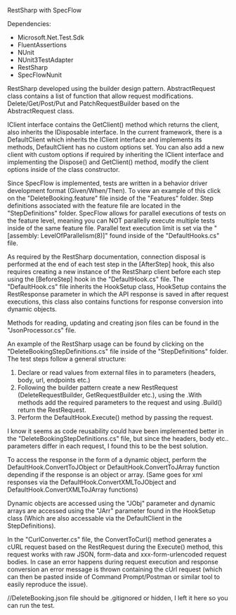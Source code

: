 RestSharp with SpecFlow

Dependencies: 
- Microsoft.Net.Test.Sdk
- FluentAssertions
- NUnit
- NUnit3TestAdapter
- RestSharp
- SpecFlowNunit

RestSharp developed using the builder design pattern. 
AbstractRequest class contains a list of function that allow request modifications.
Delete/Get/Post/Put and PatchRequestBuilder based on the AbstractRequest class.

IClient interface contains the GetClient() method which returns the client, also inherits the IDisposable interface.
In the current framework, there is a DefaultClient which inherits the IClient interface and implements its methods, DefaultClient has no custom options set.
You can also add a new client with custom options if required by inheriting the IClient interface and implementing the Dispose() and GetClient() method, modify the client options inside of the class constructor.

Since SpecFlow is implemented, tests are written in a behavior driver development format (Given/When/Then).
To view an example of this click on the "DeleteBooking.feature" file inside of the "Features" folder.
Step definitions associated with the feature file are located in the "StepDefinitions" folder.
SpecFlow allows for parallel executions of tests on the feature level, meaning you can NOT parallelly execute multiple tests inside of the same feature file.
Parallel text execution limit is set via the "[assembly: LevelOfParallelism(8)]" found inside of the "DefaultHooks.cs" file.

As required by the RestSharp documentation, connection disposal is performed at the end of each test step in the [AfterStep] hook, this also requires creating a new instance of the RestSharp client before each step using the [BeforeStep] hook in the "DefaultHook.cs" file.
The "DefaultHook.cs" file inherits the HookSetup class, HookSetup contains the RestResponse parameter in which the API response is saved in after request executions, this class also contains functions for response conversion into dynamic objects.

Methods for reading, updating and creating json files can be found in the "JsonProcessor.cs" file.

An example of the RestSharp usage can be found by clicking on the "DeleteBookingStepDefinitions.cs" file inside of the "StepDefinitions" folder.
The test steps follow a general structure: 
1. Declare or read values from external files in to parameters (headers, body, url, endpoints etc.)
2. Following the builder pattern create a new RestRequest (DeleteRequestBuilder, GetRequestBuilder etc.), using the .With methods add the required parameters to the request and using .Build() return the RestRequest.
3. Perform the DefaultHook.Execute() method by passing the request.

I know it seems as code reusability could have been implemented better in the "DeleteBookingStepDefinitions.cs" file, but since the headers, body etc.. parameters differ in each request, I found this to be the best solution.

To access the response in the form of a dynamic object, perform the DefaultHook.ConvertToJObject or DefaultHook.ConvertToJArray function depending if the response is an object or array. (Same goes for xml responses via the DefaultHook.ConvertXMLToJObject and DefaultHook.ConvertXMLToJArray functions)

Dynamic objects are accessed using the "JObj" parameter and dynamic arrays are accessed using the "JArr" parameter found in the HookSetup class (Which are also accessable via the DefaultClient in the StepDefinitions).

In the "CurlConverter.cs" file, the ConvertToCurl() method generates a cURL request based on the RestRequest during the Execute() method, this request works with raw JSON, form-data and xxx-form-urlencoded request bodies. In case an error happens during request execution and response conversion an error message is thrown containing the cUrl request (which can then be pasted inside of Command Prompt/Postman or similar tool to easily reproduce the issue).


//DeleteBooking.json file should be .gitignored or hidden, I left it here so you can run the test.